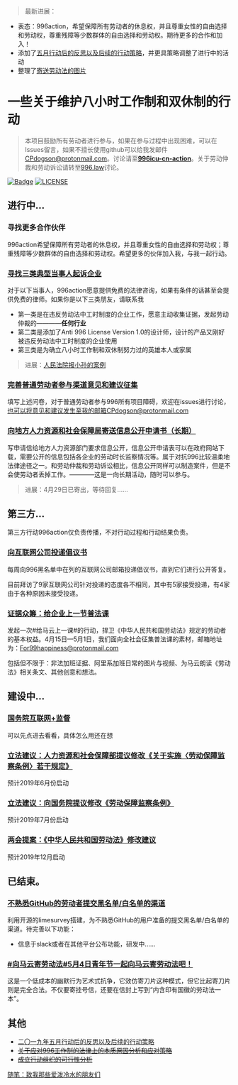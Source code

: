 > 最新进展：
- 表态：996action，希望保障所有劳动者的休息权，并且尊重女性的自由选择和劳动权，尊重残障等少数群体的自由选择和劳动权。期待更多的合作和加入！
- 添加了[五月行动后的反思以及后续的行动策略](May-Reflection.md)，并更具策略调整了进行中的活动
- 整理了[寄送劳动法的图片](/54law/pic.md)
# 一些关于维护八小时工作制和双休制的行动
> 本项目鼓励所有劳动者进行参与，如果在参与过程中出现困难，可以在Issues留言，如果不擅长使用github可以给我发邮件 CPdogson@protonmail.com。讨论请至[**996icu-cn-action**](https://join.slack.com/t/996icu/shared_invite/enQtNjI0MjEzMTUxNDI0LTkyMGViNmJiZjYwOWVlNzQ3NmQ4NTQyMDRiZTNmOWFkMzYxZWNmZGI0NDA4MWIwOGVhOThhMzc3NGQyMDBhZDc)。关于劳动仲裁和劳动诉讼请转至[996.law](https://github.com/CPdogson/996.law)讨论。

[![Badge](https://img.shields.io/badge/link-996.icu-%23FF4D5B.svg)](https://996.icu/)
[![LICENSE](https://img.shields.io/badge/license-Anti%20996-blue.svg)](https://github.com/996icu/996.ICU/blob/master/LICENSE)
## 进行中...
### 寻找更多合作伙伴
996action希望保障所有劳动者的休息权，并且尊重女性的自由选择和劳动权；尊重残障等少数群体的自由选择和劳动权。希望更多的伙伴加入我，与我一起行动。
### [寻找三类典型当事人起诉企业](Three-parties.md)
对于以下当事人，996action愿意提供免费的法律咨询，如果有条件的话甚至会提供免费的律师。如果你是以下三类朋友，请联系我
- 第一类是在违反劳动法中工时制度的企业工作，愿意主动收集证据，发起劳动仲裁的————**任何行业**
- 第二类是添加了Anti 996 License Version 1.0的设计师，设计的产品又刚好被违反劳动法中工时制度的企业使用
- 第三类是为确立八小时工作制和双休制努力过的英雄本人或家属
> 进展：[人民法院报小孙的案例](https://github.com/CPdogson/996.law/blob/master/Case/Mr_Sun.md)
### [完善普通劳动者参与渠道意见和建议征集](https://www.996action.com/index.php/439929?lang=zh-Hans)
填写上述问卷，对于普通劳动者参与996所有项目障碍，欢迎在issues进行讨论，也可以将意见和建议发生至我的邮箱CPdogson@protonmail.com
### [向地方人力资源和社会保障局寄送信息公开申请书（长期）](Gov-info/gov-info.md)
写申请信给地方人力资源部门要求信息公开，信息公开申请表可以在政府网站下载，需要公开的信息包括各企业的劳动时长监察情况等。属于对抗996比较温柔地法律途径之一。和劳动仲裁和劳动诉讼相比，信息公开同样可以制造案件，但是不会使劳动者丢掉工作。————这是一向长期活动，随时可以参与。
> 进展：4月29日已寄出，等待回复......
## 第三方...
第三方行动996action仅负责传播，不对行动过程和行动结果负责。
### [向互联网公司投递倡议书](Third-party/Proposal.md)
每周向996黑名单中在列的互联网公司邮箱投递倡议书，直到它们进行公开答复。

目前拜访了9家互联网公司针对投递的态度各不相同，其中有5家接受投递，有4家由于各种原因未接受投递。
### [证据众筹：给企业上一节普法课](Third-party/class.md)
发起一次#给马云上一课#的行动，捍卫《中华人民共和国劳动法》规定的劳动者的基本权益。4月15日—5月1日，我们面向全社会征集普法课的素材，邮箱地址为：For99happiness@protonmail.com

包括但不限于：非法加班证据、阿里系加班日常的图片与视频、为马云朗读《劳动法》相关条文、其他创意和想法。
## 建设中...
### [国务院互联网+监督](Internet%2Bsupervision/README.md)
可以先点进去看看，具体怎么用还在想
### [立法建议：人力资源和社会保障部提议修改《关于实施〈劳动保障监察条例〉若干规定》](change-law.md)
预计2019年6月份启动
### [立法建议：向国务院提议修改《劳动保障监察条例》](change-law.md)
预计2019年7月份启动
### [两会提案：《中华人民共和国劳动法》修改建议](Proposal.md)
预计2019年12月启动
## 已结束。
### [不熟悉GitHub的劳动者提交黑名单/白名单的渠道](https://www.996action.com/index.php/889799)
利用开源的limesurvey搭建，为不熟悉GitHub的用户准备的提交黑名单/白名单的渠道。待完善以下功能：
- 信息于slack或者在其他平台公布功能，研发中......
### [#向马云寄劳动法#5月4日青年节一起向马云寄劳动法吧！](JackMa-law.md)
这是一个低成本的幽默行为艺术式抗争，它效仿寄刀片这种模式，但它比起寄刀片则是完全合法。不仅要寄挂号信，还要在信封上写到“内含印有国徽的劳动法一本”。
## 其他
- [二〇一九年五月行动后的反思以及后续的行动策略](May-Reflection.md)
- [~~关于应对996工作制的法律上的本质原因分析和应对策略~~](Total-action-strategy.md)
- [~~成立行动组织的可行性分析~~](organization.md)
 

[随笔：致我那些爱泼冷水的朋友们](Essay.md)


